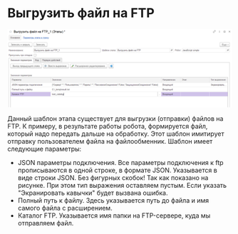 # Выгрузить файл на FTP

![](<../../../../.gitbook/assets/Выгрузить файл на FTP.png>)

Данный шаблон этапа существует для выгрузки (отправки) файлов на FTP. К примеру, в результате работы робота, формируется файл, который надо передать дальше на обработку. Этот шаблон имитирует отправку пользователем файла на файлообменник. Шаблон имеет следующие параметры:

* JSON параметры подключения. Все параметры подключения к ftp прописываются в одной строке, в формате JSON.  Указывается в виде строки JSON. Без фигурных скобок! Так как показано на рисунке. При этом тип выражения оставляем пустым. Если указать "Экранировать кавычки" будет вызвана ошибка.
* Полный путь к файлу. Здесь указывается путь до файла и имя самого файла с расширением.
* Каталог FTP. Указывается имя папки на FTP-сервере, куда мы отправляем файл.
